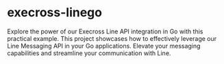 # execross-linego
Explore the power of our Execross Line API integration in Go with this practical example. This project showcases how to effectively leverage our Line Messaging API in your Go applications. Elevate your messaging capabilities and streamline your communication with Line.

